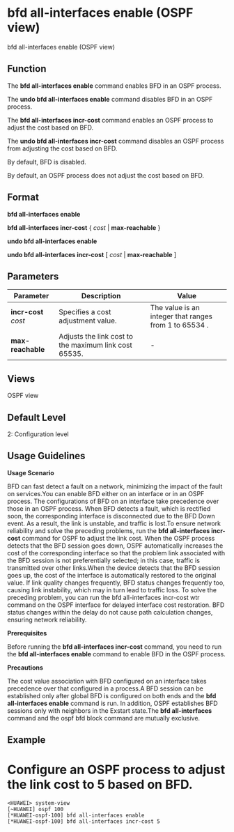 bfd all-interfaces enable (OSPF view)
=====================================

bfd all-interfaces enable (OSPF view)

Function
--------



The **bfd all-interfaces enable** command enables BFD in an OSPF process.

The **undo bfd all-interfaces enable** command disables BFD in an OSPF process.

The **bfd all-interfaces incr-cost** command enables an OSPF process to adjust the cost based on BFD.

The **undo bfd all-interfaces incr-cost** command disables an OSPF process from adjusting the cost based on BFD.



By default, BFD is disabled.

By default, an OSPF process does not adjust the cost based on BFD.




Format
------

**bfd all-interfaces enable**

**bfd all-interfaces incr-cost** { *cost* | **max-reachable** }

**undo bfd all-interfaces enable**

**undo bfd all-interfaces incr-cost** [ *cost* | **max-reachable** ]


Parameters
----------

| Parameter | Description | Value |
| --- | --- | --- |
| **incr-cost** *cost* | Specifies a cost adjustment value. | The value is an integer that ranges from 1 to 65534 . |
| **max-reachable** | Adjusts the link cost to the maximum link cost 65535. | - |



Views
-----

OSPF view


Default Level
-------------

2: Configuration level


Usage Guidelines
----------------

**Usage Scenario**



BFD can fast detect a fault on a network, minimizing the impact of the fault on services.You can enable BFD either on an interface or in an OSPF process. The configurations of BFD on an interface take precedence over those in an OSPF process. When BFD detects a fault, which is rectified soon, the corresponding interface is disconnected due to the BFD Down event. As a result, the link is unstable, and traffic is lost.To ensure network reliability and solve the preceding problems, run the **bfd all-interfaces incr-cost** command for OSPF to adjust the link cost. When the OSPF process detects that the BFD session goes down, OSPF automatically increases the cost of the corresponding interface so that the problem link associated with the BFD session is not preferentially selected; in this case, traffic is transmitted over other links.When the device detects that the BFD session goes up, the cost of the interface is automatically restored to the original value. If link quality changes frequently, BFD status changes frequently too, causing link instability, which may in turn lead to traffic loss. To solve the preceding problem, you can run the bfd all-interfaces incr-cost wtr command on the OSPF interface for delayed interface cost restoration. BFD status changes within the delay do not cause path calculation changes, ensuring network reliability.



**Prerequisites**

Before running the **bfd all-interfaces incr-cost** command, you need to run the **bfd all-interfaces enable** command to enable BFD in the OSPF process.

**Precautions**

The cost value association with BFD configured on an interface takes precedence over that configured in a process.A BFD session can be established only after global BFD is configured on both ends and the **bfd all-interfaces enable** command is run. In addition, OSPF establishes BFD sessions only with neighbors in the Exstart state.The **bfd all-interfaces** command and the ospf bfd block command are mutually exclusive.


Example
-------

# Configure an OSPF process to adjust the link cost to 5 based on BFD.
```
<HUAWEI> system-view
[~HUAWEI] ospf 100
[*HUAWEI-ospf-100] bfd all-interfaces enable
[*HUAWEI-ospf-100] bfd all-interfaces incr-cost 5

```
